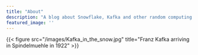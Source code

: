 ```yaml
---
title: "About"
description: "A blog about Snowflake, Kafka and other random computing related projects.  In my former life, I used to write about kdb+."
featured_image: ''
---
```

{{< figure src="/images/Kafka_in_the_snow.jpg" title="Franz Kafka arriving in Spindelmuehle in 1922" >}}


